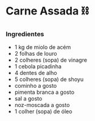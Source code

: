 # Carne Assada :chains:

### Ingredientes

 - 1 kg de miolo de acém 
 - 2 folhas de louro
 - 2 colheres (sopa) de vinagre
 - 1 cebola picadinha
 - 4 dentes de alho
 - 5 colheres (sopa) de shoyu
 - cominho a gosto
 - pimenta branca a gosto
 - sal a gosto
 - noz-moscada a gosto
 - 1 colher (sopa) de óleo



